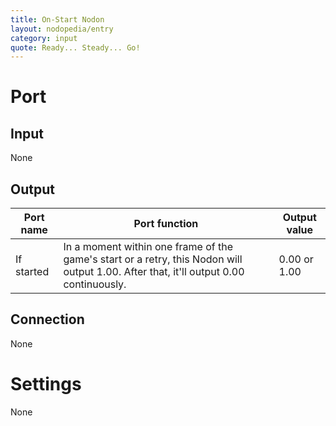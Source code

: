 ```yaml
---
title: On-Start Nodon
layout: nodopedia/entry
category: input
quote: Ready... Steady... Go!
---
```


# Port
## Input
None

## Output
<div class="table-wrapper"><table><thead><tr><th>Port name</th><th>Port function</th><th>Output value</th></tr></thead><tbody><tr><td>If started</td><td>In a moment within one frame of the game's start or a retry, this Nodon will output 1.00. After that, it'll output 0.00 continuously.</td><td>0.00 or 1.00</td></tr></tbody></table></div>

## Connection
None

# Settings
None